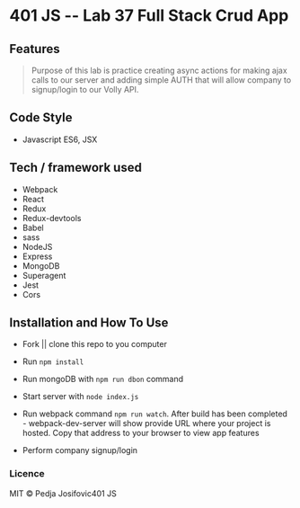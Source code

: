 401 JS --  Lab 37 Full Stack Crud App
===

## Features
> Purpose of this lab is practice creating async actions for making ajax calls to our server and adding simple AUTH that will allow company to signup/login to our Volly API.

## Code Style
* Javascript ES6, JSX


## Tech / framework used

* Webpack
* React
* Redux
* Redux-devtools
* Babel
* sass
* NodeJS
* Express
* MongoDB
* Superagent
* Jest
* Cors

## Installation and How To Use

  * Fork || clone this repo to you computer

  * Run `npm install`

  * Run mongoDB with `npm run dbon` command

  * Start server with `node index.js`

  * Run webpack command `npm run watch`. After build has been completed - webpack-dev-server will show provide URL where your project is hosted. Copy that address to your browser to view app features

  * Perform company signup/login  

### Licence
MIT © Pedja Josifovic401 JS 
